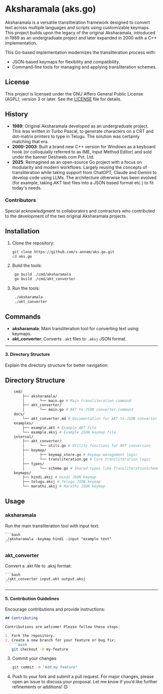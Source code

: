 # Aksharamala (aks.go)

Aksharamala is a versatile transliteration framework designed to convert text 
across multiple languages and scripts using customizable keymaps. This project 
builds upon the legacy of the original Aksharamala, introduced in 1989 as an 
undergraduate project and later expanded in 2000 with a C++ implementation.

This Go-based implementation modernizes the transliteration process with:
- JSON-based keymaps for flexibility and compatibility.
- Command-line tools for managing and applying transliteration schemes.

## License

This project is licensed under the GNU Affero General Public License (AGPL),
version 3 or later. See the [LICENSE](./LICENSE) file for details.

## History

- **1989**: Original Aksharamala developed as an undergraduate project. This
  was written in Turbo Pascal, to generate characters on a CRT and dot-matrix
  printers to type in Telugu. The solution was certainly matching that era.
- **2000-2003**: Built a brand new C++ version for Windows as a keyboard hook
  (or colloquially referred to as IME, Input Method Editor) and sold under the
  banner Deshweb.com Pvt. Ltd.
- **2025**: Reimagined as an open-source Go project with a focus on modularity
  and modern workflows. Largely reusing the concepts of transliteration while
  taking support from ChatGPT, Claude and Gemini to develop code using LLMs.
  The architecture otherwise has been evolved (for example, taking AKT text
  files into a JSON based format etc.) to fit today's needs.

### Contributors
Special acknowledgment to collaborators and contractors who contributed to the
development of the two original Aksharamala projects.

## Installation

1. Clone the repository:

   ```bash
   git clone https://github.com/s-annam/aks.go.git
   cd aks.go
   ```

2. Build the tools:

   ```bash
    go build ./cmd/aksharamala
    go build ./cmd/akt_converter
    ```

3. Run the tools:

   ```bash
    ./aksharamala
    ./akt_converter
    ```

## Commands

- **aksharamala**: Main transliteration tool for converting text using keymaps.
- **akt_converter**: Converts `.akt` files to `.aksj` JSON format.

---

#### **3. Directory Structure**
Explain the directory structure for better navigation:

## Directory Structure

```graphql
    cmd/ 
        ├── aksharamala/ 
        │       └── main.go # Main transliteration command
        ├── akt_converter/ 
        │       └── main.go # AKT-to-JSON converter command
    docs/ 
        └── akt_converter.md # Documentation for AKT-to-JSON converter
    examples/ 
        ├── example.akt # Example AKT file
        └── example.aksj # Example JSON keymap file
    internal/ 
        ├── akt_converter/ 
        │       └── utils.go # Utility functions for AKT conversion 
        ├── keymap/ 
        │       ├── keymap_store.go # Keymap management logic
        │       └── transliteration.go # Core transliteration logic 
        ├── types/ 
        │       └── scheme.go # Shared types like TransliterationScheme
    keymaps/ 
        ├── hindi.aksj # Hindi JSON keymap 
        ├── telugu.aksj # Telugu JSON keymap 
        └── marathi.aksj # Marathi JSON keymap
```

## Usage

### aksharamala
Run the main transliteration tool with input text:

    ```bash
    ./aksharamala -keymap hindi -input "example text"
    ```

### akt_converter
Convert a .akt file to .aksj format:

    ```bash
    ./akt_converter input.akt output.aksj
    ```

---

#### **5. Contribution Guidelines**
Encourage contributions and provide instructions:

```markdown
## Contributing

Contributions are welcome! Please follow these steps:

1. Fork the repository.
2. Create a new branch for your feature or bug fix:
   ```bash
   git checkout -b my-feature
   ```
3. Commit your changes
    ```bash
    git commit -m "Add my feature"
    ```
4. Push to your fork and submit a pull request.
For major changes, please open an issue to discuss your proposal.
Let me know if you’d like further refinements or additions! 😊
